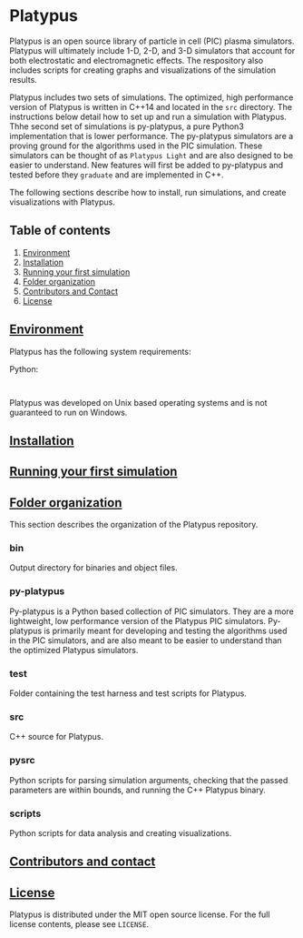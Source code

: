 # Platypus
Platypus is an open source library of particle in cell (PIC) plasma simulators.
Platypus will ultimately include 1-D, 2-D, and 3-D simulators that account
for both electrostatic and electromagnetic effects. The respository also
includes scripts for creating graphs and visualizations of the simulation
results. 

Platypus includes two sets of simulations. The optimized, high performance
version of Platypus is written in C++14 and located in the ```src``` directory.
The instructions below detail how to set up and run a simulation with 
Platypus. Thhe second set of simulations is py-platypus, a pure Python3
implementation that is lower performance. The py-platypus simulators are a 
proving ground for the algorithms used in the PIC simulation. These simulators
can be thought of as ```Platypus Light``` and are also designed to be easier
to understand. New features will first be added to py-platypus and tested 
before they ``graduate`` and are implemented in C++.

The following sections describe how to install, run simulations, and create
visualizations with Platypus.

## Table of contents
1. [Environment](#environment)
2. [Installation](#installation)
3. [Running your first simulation](#running-first-model)
4. [Folder organization](#folder-organization)
5. [Contributors and Contact](#contributors-and-contact)
6. [License](#license)

## [Environment](#environment)

Platypus has the following system requirements:

Python:
```


```

Platypus was developed on Unix based operating systems and is not guaranteed
to run on Windows.


## [Installation](#installation)

## [Running your first simulation](#running-first-simu)

## [Folder organization](#folder-organization)
This section describes the organization of the Platypus repository.

### bin
Output directory for binaries and object files.

### py-platypus
Py-platypus is a Python based collection of PIC simulators. They are a
more lightweight, low performance version of the Platypus PIC simulators.
Py-platypus is primarily meant for developing and testing the algorithms used
in the PIC simulators, and are also meant to be easier to understand than the
optimized Platypus simulators.


### test
Folder containing the test harness and test scripts for Platypus.


### src
C++ source for Platypus.


### pysrc
Python scripts for parsing simulation arguments, checking that the passed
parameters are within bounds, and running the C++ Platypus binary.


### scripts
Python scripts for data analysis and creating visualizations.


## [Contributors and contact](#contributors-and-contact)

## [License](#license)
Platypus is distributed under the MIT open source license. For the full
license contents, please see `LICENSE`.

